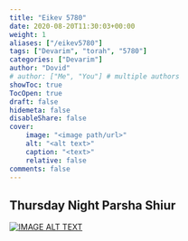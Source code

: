 ```yaml
---
title: "Eikev 5780"
date: 2020-08-20T11:30:03+00:00
weight: 1
aliases: ["/eikev5780"]
tags: ["Devarim", "torah", "5780"]
categories: ["Devarim"]
author: "Dovid"
# author: ["Me", "You"] # multiple authors
showToc: true
TocOpen: true
draft: false
hidemeta: false
disableShare: false
cover:
    image: "<image path/url>"
    alt: "<alt text>"
    caption: "<text>"
    relative: false
comments: false
---
```

 ## Thursday Night Parsha Shiur
[![IMAGE ALT TEXT](http://img.youtube.com/vi/VF9a6FFtRXg/0.jpg)](http://www.youtube.com/watch?v=VF9a6FFtRXg "Video Title")
